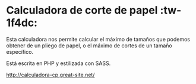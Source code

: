 # Calculadora de corte de papel :tw-1f4dc:

Esta calculadora nos permite calcular el máximo de tamaños que podemos obtener de un pliego de papel, o el máximo de cortes de un tamaño específico.

Está escrita en PHP y estilizada con SASS.

http://calculadora-cp.great-site.net/
